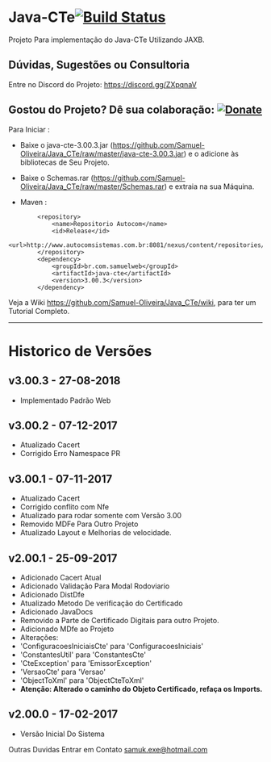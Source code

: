 # Java-CTe[![Build Status](https://travis-ci.org/Samuel-Oliveira/Java_CTe.svg?branch=master)](https://travis-ci.org/Samuel-Oliveira/Java_CTe)
Projeto Para implementação do Java-CTe Utilizando JAXB.

## Dúvidas, Sugestões ou Consultoria
Entre no Discord do Projeto: https://discord.gg/ZXpqnaV

## Gostou do Projeto? Dê sua colaboração: [![Donate](https://img.shields.io/badge/Donate-PayPal-green.svg)](https://www.paypal.com/cgi-bin/webscr?cmd=_s-xclick&hosted_button_id=TX9K693QQYA6W)

Para Iniciar : 
- Baixe o java-cte-3.00.3.jar (https://github.com/Samuel-Oliveira/Java_CTe/raw/master/java-cte-3.00.3.jar) e o adicione às bibliotecas de Seu Projeto.
- Baixe o Schemas.rar (https://github.com/Samuel-Oliveira/Java_CTe/raw/master/Schemas.rar) e extraia na sua Máquina.

- Maven :
```
	    <repository>
			<name>Repositorio Autocom</name>
			<id>Release</id>
			<url>http://www.autocomsistemas.com.br:8081/nexus/content/repositories/autocom/</url>
		</repository>
		<dependency>
			<groupId>br.com.samuelweb</groupId>
			<artifactId>java-cte</artifactId>
			<version>3.00.3</version>
		</dependency>
```

Veja a Wiki https://github.com/Samuel-Oliveira/Java_CTe/wiki, para ter um Tutorial Completo.

________________________________________________________________________________________________

# Historico de Versões

## v3.00.3 - 27-08-2018
- Implementado Padrão Web

## v3.00.2 - 07-12-2017
- Atualizado Cacert
- Corrigido Erro Namespace PR

## v3.00.1 - 07-11-2017
- Atualizado Cacert
- Corrigido conflito com Nfe
- Atualizado para rodar somente com Versão 3.00
- Removido MDFe Para Outro Projeto
- Atualizado Layout e Melhorias de velocidade.

## v2.00.1 - 25-09-2017
- Adicionado Cacert Atual
- Adicionado Validação Para Modal Rodoviario
- Adicionado DistDfe
- Atualizado Metodo De verificação do Certificado
- Adicionado JavaDocs
- Removido a Parte de Certificado Digitais para outro Projeto.
- Adicionado MDfe ao Projeto
- Alterações:
- 'ConfiguracoesIniciaisCte' para 'ConfiguracoesIniciais'
- 'ConstantesUtil' para 'ConstantesCte'
- 'CteException' para 'EmissorException'
- 'VersaoCte' para 'Versao'
- 'ObjectToXml' para 'ObjectCteToXml'
- **Atenção: Alterado o caminho do Objeto Certificado, refaça os Imports.** 

## v2.00.0 - 17-02-2017
- Versão Inicial Do Sistema

Outras Duvidas Entrar em Contato samuk.exe@hotmail.com
